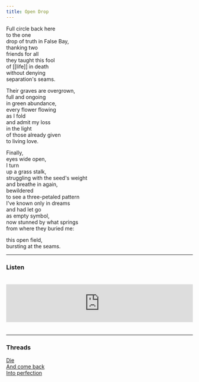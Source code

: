 ```yaml
---
title: Open Drop
---
```


Full circle back here  
to the one  
drop of truth in False Bay,  
thanking two  
friends for all  
they taught this fool  
of [[life]] in death  
without denying  
separation's seams.  
  
Their graves are overgrown,  
full and ongoing  
in green abundance,  
every flower flowing  
as I fold  
and admit my loss  
in the light  
of those already given  
to living love.  
  
Finally,  
eyes wide open,  
I turn  
up a grass stalk,  
struggling with the seed's weight  
and breathe in again,  
bewildered  
to see a three-petaled pattern  
I've known only in dreams  
and had let go  
as empty symbol,  
now stunned by what springs  
from where they buried me:  
  
this open field,  
bursting at the seams.  

---  

### Listen

<iframe src="https://anchor.fm/andy-tudhope/embed/episodes/Open-Drop-enrnrh" height="102px" width="100%" style="margin: 20px 0px;" frameborder="0" scrolling="no"></iframe>

---

### Threads  

<a href="https://thebluebook.co.za/canto-xi/fana.html" target="_blank">Die</a><br/>
<a href="https://living.thebluebook.co.za/surrender/kramat.html" target="_blank">And come back</a><br/>
<a href="https://dyeing.thebluebook.co.za/?stackedPages=%2Fdeath" target="_blank">Into perfection</a><br/>